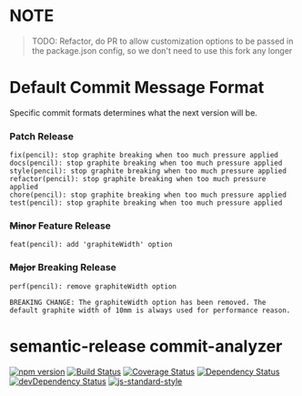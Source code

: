 # NOTE
> TODO: Refactor, do PR to allow customization options to be passed in the package.json config, so we don't need to use this fork any longer

# Default Commit Message Format

Specific commit formats determines what the next version will be.

### Patch Release

```
fix(pencil): stop graphite breaking when too much pressure applied
docs(pencil): stop graphite breaking when too much pressure applied
style(pencil): stop graphite breaking when too much pressure applied
refactor(pencil): stop graphite breaking when too much pressure applied
chore(pencil): stop graphite breaking when too much pressure applied
test(pencil): stop graphite breaking when too much pressure applied
```

### ~~Minor~~ Feature Release

```
feat(pencil): add 'graphiteWidth' option
```

### ~~Major~~ Breaking Release

```
perf(pencil): remove graphiteWidth option

BREAKING CHANGE: The graphiteWidth option has been removed. The default graphite width of 10mm is always used for performance reason.
```

# semantic-release commit-analyzer
[![npm version](https://badge.fury.io/js/%40semantic-release%2Fcommit-analyzer.svg)](http://badge.fury.io/js/%40semantic-release%2Fcommit-analyzer)
[![Build Status](https://travis-ci.org/semantic-release/commit-analyzer.svg?branch=master)](https://travis-ci.org/semantic-release/commit-analyzer)
[![Coverage Status](https://coveralls.io/repos/semantic-release/commit-analyzer/badge.svg)](https://coveralls.io/r/semantic-release/commit-analyzer)
[![Dependency Status](https://david-dm.org/semantic-release/commit-analyzer.svg)](https://david-dm.org/semantic-release/commit-analyzer)
[![devDependency Status](https://david-dm.org/semantic-release/commit-analyzer/dev-status.svg)](https://david-dm.org/semantic-release/commit-analyzer#info=devDependencies)
[![js-standard-style](https://img.shields.io/badge/code%20style-standard-brightgreen.svg?style=flat)](https://github.com/feross/standard)
